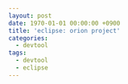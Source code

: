 ```yaml
---
layout: post
date: 1970-01-01 00:00:00 +0900
title: 'eclipse: orion project'
categories:
  - devtool
tags:
  - devtool
  - eclipse
---
```

